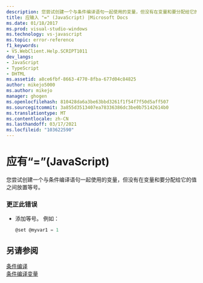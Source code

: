 ```yaml
---
description: 您尝试创建一个与条件编译语句一起使用的变量，但没有在变量和要分配给它的值之间放置等号。
title: 应输入 "=" (JavaScript) |Microsoft Docs
ms.date: 01/18/2017
ms.prod: visual-studio-windows
ms.technology: vs-javascript
ms.topic: error-reference
f1_keywords:
- VS.WebClient.Help.SCRIPT1011
dev_langs:
- JavaScript
- TypeScript
- DHTML
ms.assetid: a8ce6fbf-8663-4770-8fba-677d04c84825
author: mikejo5000
ms.author: mikejo
manager: ghogen
ms.openlocfilehash: 810428da6a3be63bbd3261f1f54f7f50d5aff507
ms.sourcegitcommit: 3a855d3513407ea78336386dc3be0b75142614b0
ms.translationtype: MT
ms.contentlocale: zh-CN
ms.lasthandoff: 03/17/2021
ms.locfileid: "103622590"
---
```

# <a name="expected--javascript"></a>应有“=”(JavaScript)
您尝试创建一个与条件编译语句一起使用的变量，但没有在变量和要分配给它的值之间放置等号。  
  
### <a name="to-correct-this-error"></a>更正此错误  
  
- 添加等号。 例如：  
  
    ```JavaScript  
    @set @myvar1 = 1  
    ```  
  
## <a name="see-also"></a>另请参阅  
 [条件编译](/previous-versions/windows/internet-explorer/ie-developer/scripting-articles/121hztk3(v=vs.84))   
 [条件编译变量](/previous-versions/windows/internet-explorer/ie-developer/scripting-articles/s59bkzce(v=vs.84))
